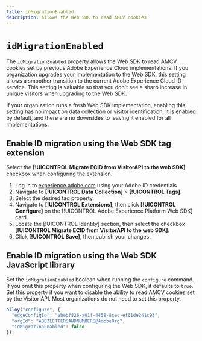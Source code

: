 ```yaml
---
title: idMigrationEnabled
description: Allows the Web SDK to read AMCV cookies.
---
```

# `idMigrationEnabled`

The `idMigrationEnabled` property allows the Web SDK to read AMCV cookies set by previous Adobe Experience Cloud implementations. If you organization upgrades your implementation to the Web SDK, this setting allows a smoother transition to the current Adobe Experience Cloud ID service. This setting is valuable so that you don't see a sharp increase in unique visitors when upgrading to the Web SDK.

If your organization runs a fresh Web SDK implementation, enabling this setting has no impact on data collection or visitor identification. It is enabled by default, and there are no downsides to leaving it enabled for all implementations.

## Enable ID migration using the Web SDK tag extension

Select the **[!UICONTROL Migrate ECID from VisitorAPI to the web SDK]** checkbox when configuring the extension.

1. Log in to [experience.adobe.com](https://experience.adobe.com) using your Adobe ID credentials.
1. Navigate to **[!UICONTROL Data Collection]** > **[!UICONTROL Tags]**.
1. Select the desired tag property.
1. Navigate to **[!UICONTROL Extensions]**, then click **[!UICONTROL Configure]** on the [!UICONTROL Adobe Experience Platform Web SDK] card.
1. Locate the [!UICONTROL Identity] section, then select the checkbox **[!UICONTROL Migrate ECID from VisitorAPI to the web SDK]**.
1. Click **[!UICONTROL Save]**, then publish your changes.

## Enable ID migration using the Web SDK JavaScript library

Set the `idMigrationEnabled` boolean when running the `configure` command. If you omit this property when configuring the Web SDK, it defaults to `true`. Set this property if you want to disable the ability to read AMCV cookies set by the Visitor API. Most organizations do not need to set this property.

```js
alloy("configure", {
  "edgeConfigId": "ebebf826-a01f-4458-8cec-ef61de241c93",
  "orgId": "ADB3LETTERSANDNUMBERS@AdobeOrg",
  "idMigrationEnabled": false
});
```
